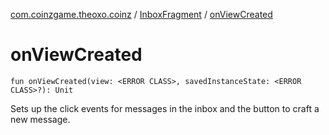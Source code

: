 [com.coinzgame.theoxo.coinz](../index.md) / [InboxFragment](index.md) / [onViewCreated](.)

# onViewCreated

`fun onViewCreated(view: <ERROR CLASS>, savedInstanceState: <ERROR CLASS>?): Unit`

Sets up the click events for messages in the inbox and the button to craft a new message.

